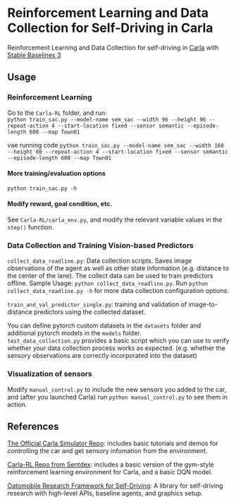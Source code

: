 # Reinforcement Learning and Data Collection for Self-Driving in Carla

Reinforcement Learning and Data Collection for self-driving in [Carla](https://github.com/carla-simulator/carla) with [Stable Baselines 3](https://github.com/DLR-RM/stable-baselines3)

## Usage

### Reinforcement Learning

Go to the `Carla-RL` folder, and run:  
`
python train_sac.py --model-name sem_sac --width 96 --height 96 --repeat-action 4 --start-location fixed --sensor semantic --episode-length 600 --map Town01
`

vae running code
`
python train_sac.py --model-name sem_sac --width 160 --height 80 --repeat-action 4 --start-location fixed --sensor semantic --episode-length 600 --map Town01
`
#### More training/evaluation options
`
python train_sac.py -h
`
#### Modify reward, goal condition, etc.
See `Carla-RL/carla_env.py`, and modify the relevant variable values in the `step()` function.

### Data Collection and Training Vision-based Predictors

`collect_data_roadline.py`: Data collection scripts. Saves image observations of the agent as well as other state information (e.g. distance to the center of the lane). The collect data can be used to train predictors offline. Sample Usage: `python collect_data_roadline.py`. Run `python collect_data_roadline.py -h` for more data collection configuration options.

`train_and_val_predictor_single.py`: training and validation of image-to-distance predictors using the collected dataset.

You can define pytorch custom datasets in the `datasets` folder and additional pytorch models in the `models` folder.  
`test_data_collection.py` provides a basic script which you can use to verify whether your data collection process works as expected. (e.g. whether the sensory observations are correctly incorporated into the dataset)

### Visualization of sensors
Modify `manual_control.py` to include the new sensors you added to the car, and (after you launched Carla) run
`
python manual_control.py
`
to see them in action.

## References
[The Official Carla Simulator Repo](https://github.com/carla-simulator/carla): includes basic tutorials and demos for controlling the car and get sensory infomation from the environment. 

[Carla-RL Repo from Sentdex](https://github.com/Sentdex/Carla-RL): includes a basic version of the gym-style reinforcement learning environment for Carla, and a basic DQN model.

[Oatomobile Research Framework for Self-Driving](https://github.com/OATML/oatomobile): A library for self-driving research with high-level APIs, baseline agents, and graphics setup.

